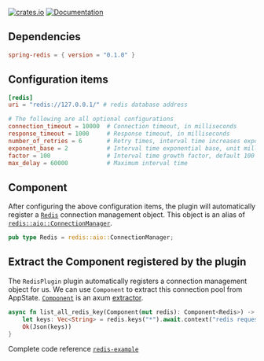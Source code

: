 [![crates.io](https://img.shields.io/crates/v/spring-redis.svg)](https://crates.io/crates/spring-redis)
[![Documentation](https://docs.rs/spring-redis/badge.svg)](https://docs.rs/spring-redis)

## Dependencies

```toml
spring-redis = { version = "0.1.0" }
```

## Configuration items

```toml
[redis]
uri = "redis://127.0.0.1/" # redis database address

# The following are all optional configurations
connection_timeout = 10000  # Connection timeout, in milliseconds
response_timeout = 1000     # Response timeout, in milliseconds
number_of_retries = 6       # Retry times, interval time increases exponentially
exponent_base = 2           # Interval time exponential base, unit milliseconds
factor = 100                # Interval time growth factor, default 100 times growth
max_delay = 60000           # Maximum interval time
```

## Component

After configuring the above configuration items, the plugin will automatically register a [`Redis`](https://docs.rs/spring-redis/latest/spring_redis/type.Redis.html) connection management object. This object is an alias of [`redis::aio::ConnectionManager`](https://docs.rs/redis/latest/redis/aio/struct.ConnectionManager.html).

```rust
pub type Redis = redis::aio::ConnectionManager;
```

## Extract the Component registered by the plugin

The `RedisPlugin` plugin automatically registers a connection management object for us. We can use `Component` to extract this connection pool from AppState. [`Component`](https://docs.rs/spring-web/latest/spring_web/extractor/struct.Component.html) is an axum [extractor](https://docs.rs/axum/latest/axum/extract/index.html).

```rust
async fn list_all_redis_key(Component(mut redis): Component<Redis>) -> Result<impl IntoResponse> {
    let keys: Vec<String> = redis.keys("*").await.context("redis request failed")?;
    Ok(Json(keys))
}
```

Complete code reference [`redis-example`][redis-example]

[redis-example]: https://github.com/spring-rs/spring-rs/tree/master/examples/redis-example
